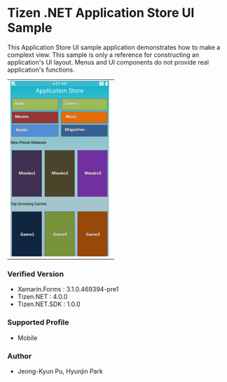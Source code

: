 # Tizen .NET Application Store UI Sample

This Application Store UI  sample application demonstrates how to make a complext view. This sample is only a reference for constructing an application's UI layout. Menus and UI components do not provide real application's functions.

<table>
<tr>
<td>
<center><img src='ApplicationStoreUI.png' height=400></center>
</td>
</tr>
</table>

### Verified Version
* Xamarin.Forms : 3.1.0.469394-pre1
* Tizen.NET : 4.0.0
* Tizen.NET.SDK : 1.0.0

### Supported Profile
* Mobile

### Author
* Jeong-Kyun Pu, Hyunjin Park
